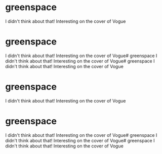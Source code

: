 # greenspace
I didn't think about that! Interesting on the cover of Vogue
# greenspace
I didn't think about that! Interesting on the cover of Vogue# greenspace 
I didn't think about that! Interesting on the cover of Vogue# greenspace 
I didn't think about that! Interesting on the cover of Vogue 
# greenspace 
I didn't think about that! Interesting on the cover of Vogue
# greenspace
I didn't think about that! Interesting on the cover of Vogue# greenspace
I didn't think about that! Interesting on the cover of Vogue# greenspace
I didn't think about that! Interesting on the cover of Vogue 
